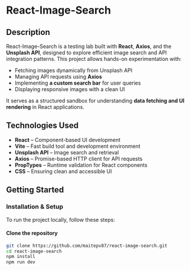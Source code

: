 # React-Image-Search  

## Description  
React-Image-Search is a testing lab built with **React**, **Axios**, and the **Unsplash API**, designed to explore efficient image search and API integration patterns. This project allows hands-on experimentation with:

- Fetching images dynamically from Unsplash API  
- Managing API requests using **Axios**  
- Implementing **a custom search bar** for user queries  
- Displaying responsive images with a clean UI  

It serves as a structured sandbox for understanding **data fetching and UI rendering** in React applications.  

## Technologies Used  
- **React** – Component-based UI development  
- **Vite** – Fast build tool and development environment  
- **Unsplash API** – Image search and retrieval  
- **Axios** – Promise-based HTTP client for API requests  
- **PropTypes** – Runtime validation for React components  
- **CSS** – Ensuring clean and accessible UI  

## Getting Started  

### Installation & Setup  
To run the project locally, follow these steps:  

#### Clone the repository  
```bash
git clone https://github.com/maitepv87/react-image-search.git
cd react-image-search
npm install
npm run dev